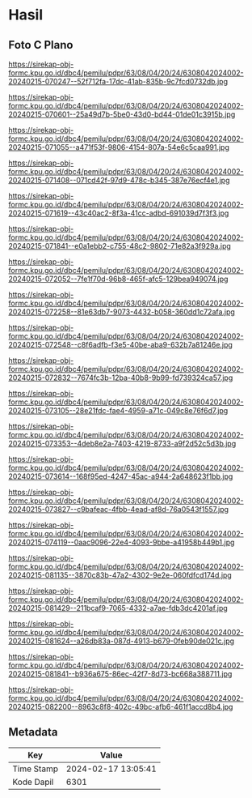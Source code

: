# Hasil

## Foto C Plano

https://sirekap-obj-formc.kpu.go.id/dbc4/pemilu/pdpr/63/08/04/20/24/6308042024002-20240215-070247--52f712fa-17dc-41ab-835b-9c7fcd0732db.jpg

https://sirekap-obj-formc.kpu.go.id/dbc4/pemilu/pdpr/63/08/04/20/24/6308042024002-20240215-070601--25a49d7b-5be0-43d0-bd44-01de01c3915b.jpg

https://sirekap-obj-formc.kpu.go.id/dbc4/pemilu/pdpr/63/08/04/20/24/6308042024002-20240215-071055--a471f53f-9806-4154-807a-54e6c5caa991.jpg

https://sirekap-obj-formc.kpu.go.id/dbc4/pemilu/pdpr/63/08/04/20/24/6308042024002-20240215-071408--071cd42f-97d9-478c-b345-387e76ecf4e1.jpg

https://sirekap-obj-formc.kpu.go.id/dbc4/pemilu/pdpr/63/08/04/20/24/6308042024002-20240215-071619--43c40ac2-8f3a-41cc-adbd-691039d7f3f3.jpg

https://sirekap-obj-formc.kpu.go.id/dbc4/pemilu/pdpr/63/08/04/20/24/6308042024002-20240215-071841--e0a1ebb2-c755-48c2-9802-71e82a3f929a.jpg

https://sirekap-obj-formc.kpu.go.id/dbc4/pemilu/pdpr/63/08/04/20/24/6308042024002-20240215-072052--7fe1f70d-96b8-465f-afc5-129bea949074.jpg

https://sirekap-obj-formc.kpu.go.id/dbc4/pemilu/pdpr/63/08/04/20/24/6308042024002-20240215-072258--81e63db7-9073-4432-b058-360dd1c72afa.jpg

https://sirekap-obj-formc.kpu.go.id/dbc4/pemilu/pdpr/63/08/04/20/24/6308042024002-20240215-072548--c8f6adfb-f3e5-40be-aba9-632b7a81246e.jpg

https://sirekap-obj-formc.kpu.go.id/dbc4/pemilu/pdpr/63/08/04/20/24/6308042024002-20240215-072832--7674fc3b-12ba-40b8-9b99-fd739324ca57.jpg

https://sirekap-obj-formc.kpu.go.id/dbc4/pemilu/pdpr/63/08/04/20/24/6308042024002-20240215-073105--28e21fdc-fae4-4959-a71c-049c8e76f6d7.jpg

https://sirekap-obj-formc.kpu.go.id/dbc4/pemilu/pdpr/63/08/04/20/24/6308042024002-20240215-073353--4deb8e2a-7403-4219-8733-a9f2d52c5d3b.jpg

https://sirekap-obj-formc.kpu.go.id/dbc4/pemilu/pdpr/63/08/04/20/24/6308042024002-20240215-073614--168f95ed-4247-45ac-a944-2a648623f1bb.jpg

https://sirekap-obj-formc.kpu.go.id/dbc4/pemilu/pdpr/63/08/04/20/24/6308042024002-20240215-073827--c9bafeac-4fbb-4ead-af8d-76a0543f1557.jpg

https://sirekap-obj-formc.kpu.go.id/dbc4/pemilu/pdpr/63/08/04/20/24/6308042024002-20240215-074119--0aac9096-22e4-4093-9bbe-a41958b449b1.jpg

https://sirekap-obj-formc.kpu.go.id/dbc4/pemilu/pdpr/63/08/04/20/24/6308042024002-20240215-081135--3870c83b-47a2-4302-9e2e-060fdfcd174d.jpg

https://sirekap-obj-formc.kpu.go.id/dbc4/pemilu/pdpr/63/08/04/20/24/6308042024002-20240215-081429--211bcaf9-7065-4332-a7ae-fdb3dc4201af.jpg

https://sirekap-obj-formc.kpu.go.id/dbc4/pemilu/pdpr/63/08/04/20/24/6308042024002-20240215-081624--a26db83a-087d-4913-b679-0feb90de021c.jpg

https://sirekap-obj-formc.kpu.go.id/dbc4/pemilu/pdpr/63/08/04/20/24/6308042024002-20240215-081841--b936a675-86ec-42f7-8d73-bc668a388711.jpg

https://sirekap-obj-formc.kpu.go.id/dbc4/pemilu/pdpr/63/08/04/20/24/6308042024002-20240215-082200--8963c8f8-402c-49bc-afb6-461f1accd8b4.jpg


## Metadata

| Key        | Value               |
| ---------- | ------------------- |
| Time Stamp | 2024-02-17 13:05:41 |
| Kode Dapil | 6301                |



